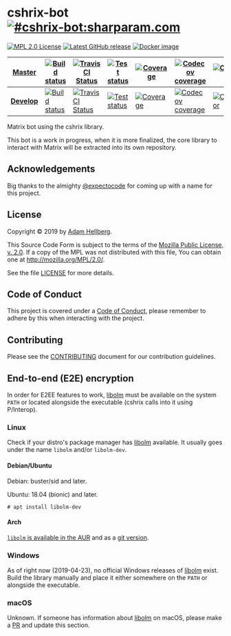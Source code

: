 # cshrix-bot [![#cshrix-bot:sharparam.com][matrix-badge]][matrix-cshrix-bot]

[![MPL 2.0 License][mpl-badge]][mpl]
[![Latest GitHub release][ghreleasebadge]][ghrelease]
[![Docker image][docker-badge]][docker]

| [Master][master] | [![Build status][appveyor-master-badge]][appveyor-master-status] | [![TravisCI Status][travis-master-badge]][travis-master-status] | [![Test status][test-master-badge]][test-master-status] | [![Coverage][coveralls-master-badge]][coveralls-master] | [![Codecov coverage][codecov-master-badge]][codecov-master] | [![CodeFactor][codefactor-master-badge]][codefactor-master] |
|-|-|-|-|-|-|-|
| [**Develop**][develop] | [![Build status][appveyor-develop-badge]][appveyor-develop-status] | [![TravisCI Status][travis-develop-badge]][travis-develop-status] | [![Test status][test-develop-badge]][test-develop-status] | [![Coverage][coveralls-develop-badge]][coveralls-develop] | [![Codecov coverage][codecov-develop-badge]][codecov-develop] | [![CodeFactor][codefactor-develop-badge]][codefactor-develop] |

Matrix bot using the cshrix library.

This bot is a work in progress, when it is more finalized, the core library to
interact with Matrix will be extracted into its own repository.

## Acknowledgements

Big thanks to the almighty [@expectocode][expectocode] for
coming up with a name for this project.

## License

Copyright © 2019 by [Adam Hellberg][sharparam].

This Source Code Form is subject to the terms of the [Mozilla Public
License, v. 2.0][mpl]. If a copy of the MPL was not distributed with this
file, You can obtain one at http://mozilla.org/MPL/2.0/.

See the file [LICENSE][] for more details.

## Code of Conduct

This project is covered under a [Code of Conduct][coc], please remember to
adhere by this when interacting with the project.

## Contributing

Please see the [CONTRIBUTING][] document for our contribution guidelines.

## End-to-end (E2E) encryption

In order for E2EE features to work, [libolm][] must be available on the system
`PATH` or located alongside the executable
(cshrix calls into it using P/Interop).

### Linux

Check if your distro's package manager has [libolm][] available.
It usually goes under the name `libolm` and/or `libolm-dev`.

#### Debian/Ubuntu

Debian: buster/sid and later.

Ubuntu: 18.04 (bionic) and later.

```
# apt install libolm-dev
```

#### Arch

[`libolm` is available in the AUR][libolm-aur] and as a
[git version][libolm-git-aur].


### Windows

As of right now (2019-04-23), no official Windows releases of [libolm][] exist.
Build the library manually and place it either somewhere on the `PATH` or
alongside the executable.

### macOS

Unknown. If someone has information about [libolm][] on macOS, please make
a [PR][] and update this section.

[cshrix]: https://github.com/Sharparam/cshrix

[mpl]: https://mozilla.org/MPL/2.0/
[mpl-osi]: https://opensource.org/licenses/MPL-2.0
[mpl-badge]: https://img.shields.io/badge/license-MPL%202.0-blue.svg

[license]: LICENSE
[coc]: CODE_OF_CONDUCT.md
[contributing]: CONTRIBUTING.md

[sharparam]: https://github.com/Sharparam
[expectocode]: https://github.com/expectocode

[master]: https://github.com/chroma-sdk/Colore/tree/master
[develop]: https://github.com/chroma-sdk/Colore/tree/develop
[pr]: https://github.com/Sharparam/cshrix-bit/pulls

[libolm]: https://gitlab.matrix.org/matrix-org/olm
[libolm-aur]: https://aur.archlinux.org/packages/libolm/
[libolm-git-aur]: https://aur.archlinux.org/packages/libolm-git/

[matrix-sharparam]: https://matrix.to/#/@sharparam:sharparam.com
[matrix-cshrix-bot]: https://matrix.to/#/!RRgORzEtLTHVHtwEVi:sharparam.com?via=sharparam.com
[matrix-badge]: https://img.shields.io/matrix/cshrix-bot:sharparam.com.svg?label=%23cshrix-bot%3Asharparam.com&logo=matrix&server_fqdn=sharparam.com

[ghrelease]: https://github.com/Sharparam/cshrix-bot/releases
[ghreleasebadge]: https://img.shields.io/github/release/Sharparam/cshrix-bot.svg?logo=github

[docker]: https://hub.docker.com/r/sharparam/cshrix-bot
[docker-badge]: https://img.shields.io/badge/docker-sharparam%2Fcshrix--bot-blue.svg

[appveyor-develop-status]: https://ci.appveyor.com/project/Sharparam/cshrix-bot/branch/develop
[appveyor-develop-badge]: https://ci.appveyor.com/api/projects/status/e331me30fi95jgf1/branch/develop?svg=true
[travis-develop-status]: https://travis-ci.com/Sharparam/cshrix-bot
[travis-develop-badge]: https://travis-ci.com/Sharparam/cshrix-bot.svg?branch=develop
[test-develop-status]: https://ci.appveyor.com/project/Sharparam/cshrix-bot/branch/develop/tests
[test-develop-badge]: https://img.shields.io/appveyor/tests/Sharparam/cshrix-bot/develop.svg
[coveralls-develop]: https://coveralls.io/github/Sharparam/cshrix-bot?branch=develop
[coveralls-develop-badge]: https://coveralls.io/repos/github/Sharparam/cshrix-bot/badge.svg?branch=develop
[codecov-develop]: https://codecov.io/gh/Sharparam/cshrix-bot/branch/develop
[codecov-develop-badge]: https://codecov.io/gh/Sharparam/cshrix-bot/branch/develop/graph/badge.svg
[codefactor-develop]: https://www.codefactor.io/repository/github/sharparam/cshrix-bot/overview/develop
[codefactor-develop-badge]: https://www.codefactor.io/repository/github/sharparam/cshrix-bot/badge/develop

[appveyor-master-status]: https://ci.appveyor.com/project/Sharparam/cshrix-bot/branch/master
[appveyor-master-badge]: https://ci.appveyor.com/api/projects/status/e331me30fi95jgf1/branch/master?svg=true
[travis-master-status]: https://travis-ci.com/Sharparam/cshrix-bot
[travis-master-badge]: https://travis-ci.com/Sharparam/cshrix-bot.svg?branch=master
[test-master-status]: https://ci.appveyor.com/project/Sharparam/cshrix-bot/branch/master/tests
[test-master-badge]: https://img.shields.io/appveyor/tests/Sharparam/cshrix-bot/master.svg
[coveralls-master]: https://coveralls.io/github/Sharparam/cshrix-bot
[coveralls-master-badge]: https://coveralls.io/repos/github/Sharparam/cshrix-bot/badge.svg
[codecov-master]: https://codecov.io/gh/Sharparam/cshrix-bot
[codecov-master-badge]: https://codecov.io/gh/Sharparam/cshrix-bot/branch/master/graph/badge.svg
[codefactor-master]: https://www.codefactor.io/repository/github/sharparam/cshrix-bot/overview/master
[codefactor-master-badge]: https://www.codefactor.io/repository/github/sharparam/cshrix-bot/badge/master
